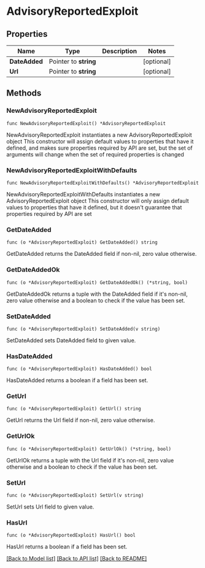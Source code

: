# AdvisoryReportedExploit

## Properties

Name | Type | Description | Notes
------------ | ------------- | ------------- | -------------
**DateAdded** | Pointer to **string** |  | [optional] 
**Url** | Pointer to **string** |  | [optional] 

## Methods

### NewAdvisoryReportedExploit

`func NewAdvisoryReportedExploit() *AdvisoryReportedExploit`

NewAdvisoryReportedExploit instantiates a new AdvisoryReportedExploit object
This constructor will assign default values to properties that have it defined,
and makes sure properties required by API are set, but the set of arguments
will change when the set of required properties is changed

### NewAdvisoryReportedExploitWithDefaults

`func NewAdvisoryReportedExploitWithDefaults() *AdvisoryReportedExploit`

NewAdvisoryReportedExploitWithDefaults instantiates a new AdvisoryReportedExploit object
This constructor will only assign default values to properties that have it defined,
but it doesn't guarantee that properties required by API are set

### GetDateAdded

`func (o *AdvisoryReportedExploit) GetDateAdded() string`

GetDateAdded returns the DateAdded field if non-nil, zero value otherwise.

### GetDateAddedOk

`func (o *AdvisoryReportedExploit) GetDateAddedOk() (*string, bool)`

GetDateAddedOk returns a tuple with the DateAdded field if it's non-nil, zero value otherwise
and a boolean to check if the value has been set.

### SetDateAdded

`func (o *AdvisoryReportedExploit) SetDateAdded(v string)`

SetDateAdded sets DateAdded field to given value.

### HasDateAdded

`func (o *AdvisoryReportedExploit) HasDateAdded() bool`

HasDateAdded returns a boolean if a field has been set.

### GetUrl

`func (o *AdvisoryReportedExploit) GetUrl() string`

GetUrl returns the Url field if non-nil, zero value otherwise.

### GetUrlOk

`func (o *AdvisoryReportedExploit) GetUrlOk() (*string, bool)`

GetUrlOk returns a tuple with the Url field if it's non-nil, zero value otherwise
and a boolean to check if the value has been set.

### SetUrl

`func (o *AdvisoryReportedExploit) SetUrl(v string)`

SetUrl sets Url field to given value.

### HasUrl

`func (o *AdvisoryReportedExploit) HasUrl() bool`

HasUrl returns a boolean if a field has been set.


[[Back to Model list]](../README.md#documentation-for-models) [[Back to API list]](../README.md#documentation-for-api-endpoints) [[Back to README]](../README.md)


